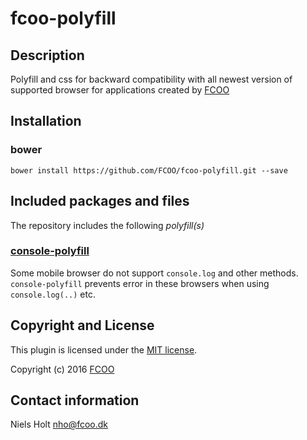 # fcoo-polyfill
>


## Description
Polyfill and css for backward compatibility with all newest version of supported browser for applications created by [FCOO](https://github.com/FCOO) 

## Installation
### bower
`bower install https://github.com/FCOO/fcoo-polyfill.git --save`

## Included packages and files

The repository includes the following *polyfill(s)*

### [console-polyfill](https://github.com/paulmillr/console-polyfill)
Some mobile browser do not support `console.log` and other methods. 
`console-polyfill` prevents error in these browsers when using `console.log(..)` etc.

## Copyright and License
This plugin is licensed under the [MIT license](https://github.com/FCOO/fcoo-polyfill/LICENSE).

Copyright (c) 2016 [FCOO](https://github.com/FCOO)

## Contact information

Niels Holt nho@fcoo.dk

